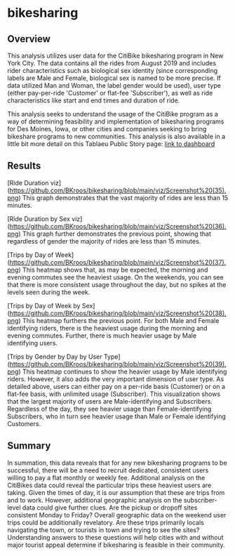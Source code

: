 # bikesharing
## Overview
This analysis utilizes user data for the CitiBike bikesharing program in New York City. The data contains all the rides from August 2019 and includes rider characteristics such as biological sex identity (since corresponding labels are Male and Female, biological sex is named to be more precise. If data utilized Man and Woman, the label gender would be used), user type (either pay-per-ride 'Customer' or flat-fee 'Subscriber'), as well as ride characteristics like start and end times and duration of ride. 

This analysis seeks to understand the usage of the CitiBike program as a way of determining feasibility and implementation of bikesharing programs for Des Moines, Iowa, or other cities and companies seeking to bring bikeshare programs to new communities. This analysis is also available in a little bit more detail on this Tablaeu Public Story page: [link to dashboard](https://public.tableau.com/app/profile/brandon.kroos/viz/BikesharingAnalysis_16273241374020/Story1?publish=yes)


## Results
[Ride Duration viz] (https://github.com/BKroos/bikesharing/blob/main/viz/Screenshot%20(35).png)
This graph demonstrates that the vast majority of rides are less than 15 minutes. 

[Ride Duration by Sex viz] (https://github.com/BKroos/bikesharing/blob/main/viz/Screenshot%20(36).png)
This graph further demonstrates the previous point, showing that regardless of gender the majority of rides are less than 15 minutes.

[Trips by Day of Week] (https://github.com/BKroos/bikesharing/blob/main/viz/Screenshot%20(37).png)
This heatmap shows that, as may be expected, the morning and evening commutes see the heaviest usage. On the weekends, you can see that there is more consistent usage throughout the day, but no spikes at the levels seen during the week. 

[Trips by Day of Week by Sex] (https://github.com/BKroos/bikesharing/blob/main/viz/Screenshot%20(38).png)
This heatmap furthers the previous point. For both Male and Female identifying riders, there is the heaviest usage during the morning and evening commutes. Further, there is much heavier usage by Male identifying users. 

[Trips by Gender by Day by User Type] (https://github.com/BKroos/bikesharing/blob/main/viz/Screenshot%20(39).png)
This heatmap continues to show the heavier usage by Male identifying riders. However, it also adds the very important dimension of user type. As detailed above, users can either pay on a per-ride basis (Customer) or on a flat-fee basis, with unlimited usage (Subscriber). This visualization shows that the largest majority of users are Male-identifying and Subscribers. Regardless of the day, they see heavier usage than Female-identifying Subscribers, who in turn see heavier usage than Male or Female identifying Customers. 

## Summary
In summation, this data reveals that for any new bikesharing programs to be successful, there will be a need to recruit dedicated, consistent users willing to pay a flat monthly or weekly fee. Additional analysis on the CitiBikes data could reveal the particular trips these heaviest users are taking. Given the times of day, it is our assumption that these are trips from and to work. However, additional geographic analysis on the subscriber-level data could give further clues. Are the pickup or dropoff sites consistent Monday to Friday? Overall geographic data on the weekend user trips could be additionally revelatory. Are these trips primarily locals navigating the town, or tourists in town and trying to see the sites? Understanding answers to these questions will help cities with and without major tourist appeal determine if bikesharing is feasible in their community. 

